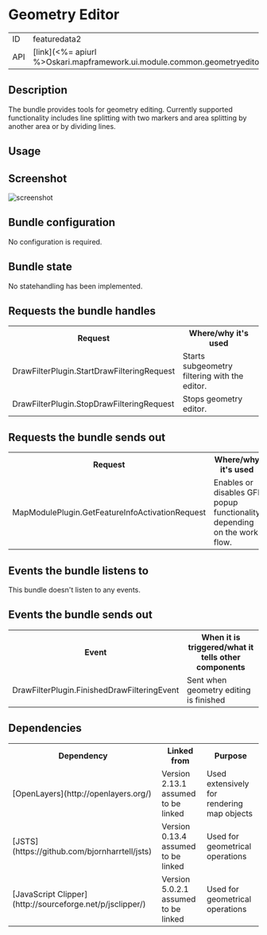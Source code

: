 # Geometry Editor

<table class="table">
  <tr>
    <td>ID</td><td>featuredata2</td>
  </tr>
  <tr>
    <td>API</td><td>[link](<%= apiurl %>Oskari.mapframework.ui.module.common.geometryeditor.html)</td>
  </tr>
</table>

## Description

The bundle provides tools for geometry editing. Currently supported functionality includes line splitting with two markers and area splitting by another area or by dividing lines.

## Usage

## Screenshot

![screenshot](/images/bundles/geometryeditor.png)

## Bundle configuration

No configuration is required.

## Bundle state

No statehandling has been implemented.

## Requests the bundle handles

<table class="table">
  <tr>
    <th>Request</th><th> Where/why it's used</th>
  </tr>
  <tr>
    <td>DrawFilterPlugin.StartDrawFilteringRequest</td><td>Starts subgeometry filtering with the editor.</td>
  </tr>
  <tr>
    <td>DrawFilterPlugin.StopDrawFilteringRequest</td><td>Stops geometry editor.</td>
  </tr>
</table>

## Requests the bundle sends out

<table class="table">
  <tr>
    <th>Request</th><th> Where/why it's used</th>
  </tr>
  <tr>
    <td>MapModulePlugin.GetFeatureInfoActivationRequest</td><td>Enables or disables GFI popup functionality depending on the work flow.</td>
  </tr>
</table>

## Events the bundle listens to

This bundle doesn't listen to any events.

## Events the bundle sends out

<table class="table">
  <tr>
    <th> Event </th><th> When it is triggered/what it tells other components</th>
  </tr>
  <tr>
    <td> DrawFilterPlugin.FinishedDrawFilteringEvent </td><td> Sent when geometry editing is finished </td>
  </tr>
</table>

## Dependencies

<table class="table">
  <tr>
    <th> Dependency </th><th> Linked from </th><th> Purpose</th>
  </tr>
  <tr>
    <td> [OpenLayers](http://openlayers.org/) </td>
    <td> Version 2.13.1 assumed to be linked </td>
    <td> Used extensively for rendering map objects </td>
  </tr>
  <tr>
    <td> [JSTS](https://github.com/bjornharrtell/jsts) </td>
    <td> Version 0.13.4 assumed to be linked </td>
    <td> Used for geometrical operations </td>
  </tr>
  <tr>
    <td> [JavaScript Clipper](http://sourceforge.net/p/jsclipper/) </td>
    <td> Version 5.0.2.1 assumed to be linked </td>
    <td> Used for geometrical operations </td>
  </tr>
</table>
